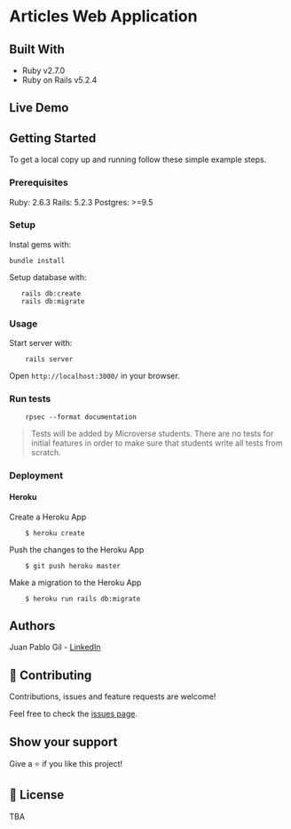 # Articles Web Application

## Built With

- Ruby v2.7.0
- Ruby on Rails v5.2.4

## Live Demo




## Getting Started

To get a local copy up and running follow these simple example steps.

### Prerequisites

Ruby: 2.6.3
Rails: 5.2.3
Postgres: >=9.5

### Setup

Instal gems with:

```
bundle install

```

Setup database with:

```
   rails db:create
   rails db:migrate

```


### Usage

Start server with:

```
    rails server

```

Open `http://localhost:3000/` in your browser.

### Run tests

```
    rpsec --format documentation

```

> Tests will be added by Microverse students. There are no tests for initial features in order to make sure that students write all tests from scratch.

### Deployment

#### Heroku

  Create a Heroku App

  ```
      $ heroku create

  ```
  Push the changes to the Heroku App

  ```
      $ git push heroku master

  ```

  Make a migration to the Heroku App

  ```
      $ heroku run rails db:migrate

  ```


## Authors

Juan Pablo Gil - [LinkedIn](https://www.linkedin.com/in/juan-pablo-gil-1321a515a/)

## 🤝 Contributing

Contributions, issues and feature requests are welcome!

Feel free to check the [issues page](issues/).

## Show your support

Give a ⭐️ if you like this project!


## 📝 License

TBA
